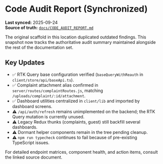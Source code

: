 # Code Audit Report (Synchronized)

**Last synced:** 2025-09-24  
**Source of truth:** [`docs/CODE_AUDIT_REPORT.md`](../../CODE_AUDIT_REPORT.md)

The original scaffold in this location duplicated outdated findings. This snapshot now tracks the authoritative audit summary maintained alongside the rest of the documentation set.

## Key Updates

- ✅ RTK Query base configuration verified (`baseQueryWithReauth` in `client/store/api/baseApi.ts`).
- ✅ Complaint attachment alias confirmed in `server/routes/complaintRoutes.js`, matching `/uploads/complaint/:id/attachment`.
- ✅ Dashboard utilities centralized in `client/lib` and imported by dashboard screens.
- ⚠️ `/api/auth/refresh` remains unimplemented on the backend; the RTK Query mutation is currently unused.
- ⚠️ Legacy Redux thunks (complaints, guest) still backfill several dashboards.
- ⚠️ Dormant helper components remain in the tree pending cleanup.
- ⚠️ `npm run typecheck` continues to fail because of pre-existing TypeScript issues.

For detailed endpoint matrices, component health, and action items, consult the linked source document.
